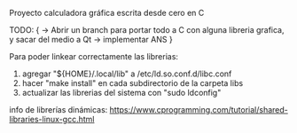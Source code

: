 Proyecto calculadora gráfica escrita desde cero en C

TODO: {
-> Abrir un branch para portar todo a C con alguna libreria grafica, y sacar del medio a Qt
-> implementar ANS
}

Para poder linkear correctamente las librerias:

1) agregar "${HOME}/.local/lib" a /etc/ld.so.conf.d/libc.conf
2) hacer "make install" en cada subdirectorio de la carpeta libs
3) actualizar las librerias del sistema con "sudo ldconfig"

info de librerías dinámicas:
https://www.cprogramming.com/tutorial/shared-libraries-linux-gcc.html
